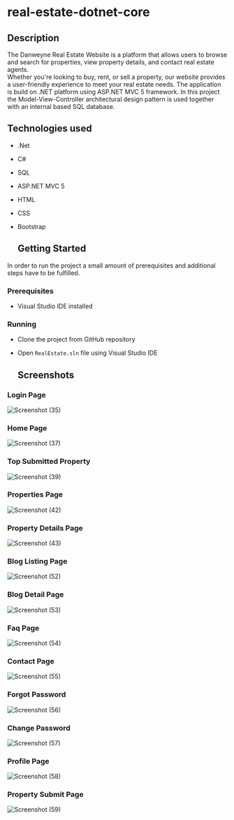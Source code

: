 # real-estate-dotnet-core

## Description

The Danweyne Real Estate Website is a platform that allows users to browse and search for properties, view property details, and contact real estate agents.<br>
Whether you're looking to buy, rent, or sell a property, our website provides a user-friendly experience to meet your real estate needs.
The application is build on .NET platform using ASP.NET MVC 5 framework. In this project the Model-View-Controller architectural design pattern is used together with an internal based SQL database.

## Technologies used

+ .Net
+ C#
+ SQL
+ ASP.NET MVC 5
+ HTML
+ CSS
+ Bootstrap

  ## Getting Started

In order to run the project a small amount of prerequisites and additional steps have to be fulfilled.

### Prerequisites

+ Visual Studio IDE installed

### Running

+ Clone the project from GitHub repository
+ Open `RealEstate.sln` file using Visual Studio IDE

  ## Screenshots

### Login Page
![Screenshot (35)](https://github.com/BhairavSB/DanweyneRealEstate/assets/133846396/496bbd56-23e4-4a82-9b61-2de604aed30b)

### Home Page
![Screenshot (37)](https://github.com/BhairavSB/DanweyneRealEstate/assets/133846396/89bcf2dc-07bf-4455-815b-95ccabe01c17)

### Top Submitted Property
![Screenshot (39)](https://github.com/BhairavSB/DanweyneRealEstate/assets/133846396/39564c2a-1ef0-45aa-aef7-7b2f7f6fb191)

### Properties Page
![Screenshot (42)](https://github.com/BhairavSB/DanweyneRealEstate/assets/133846396/88a9efce-ec55-412c-a6fc-fd5affd474b2)

### Property Details Page
![Screenshot (43)](https://github.com/BhairavSB/DanweyneRealEstate/assets/133846396/c08edbe2-d585-487a-995d-a4051a686e75)

### Blog Listing Page
![Screenshot (52)](https://github.com/BhairavSB/DanweyneRealEstate/assets/133846396/d64d90ed-6595-44ae-baa7-c1e0eb39d1db)

### Blog Detail Page
![Screenshot (53)](https://github.com/BhairavSB/DanweyneRealEstate/assets/133846396/340b1d9e-5d9c-4b34-9d85-084c13009268)

### Faq Page
![Screenshot (54)](https://github.com/BhairavSB/DanweyneRealEstate/assets/133846396/0dbfade0-e785-40bd-a1eb-83260932ffca)

### Contact Page
![Screenshot (55)](https://github.com/BhairavSB/DanweyneRealEstate/assets/133846396/d8a65bc3-4717-4049-b28c-6880c60d6aaa)

### Forgot Password 
![Screenshot (56)](https://github.com/BhairavSB/DanweyneRealEstate/assets/133846396/7e4c4c98-c865-4b0c-8804-6d3fa12ef74e)

### Change Password
![Screenshot (57)](https://github.com/BhairavSB/DanweyneRealEstate/assets/133846396/ffc3acb6-3c0d-4293-9a5e-36b21612feb2)

### Profile Page
![Screenshot (58)](https://github.com/BhairavSB/DanweyneRealEstate/assets/133846396/68ae58e5-1584-4fd2-a9fd-9a2f023be1e0)

### Property Submit Page
![Screenshot (59)](https://github.com/BhairavSB/DanweyneRealEstate/assets/133846396/6845ba59-90fd-4f73-9ccd-7faa8a1a92a3)

